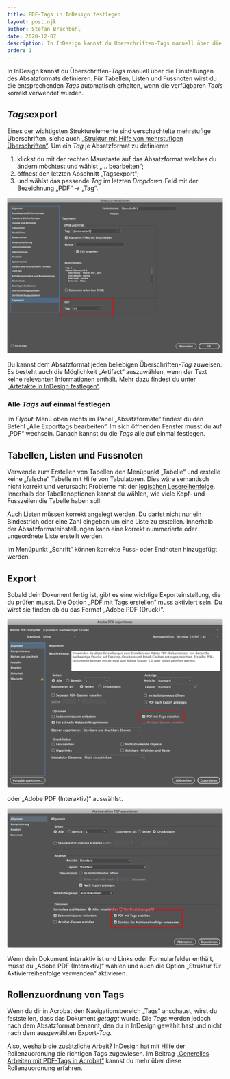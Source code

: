 ```yaml
---
title: PDF-Tags in InDesign festlegen
layout: post.njk
author: Stefan Brechbühl
date: 2020-12-07
description: In InDesign kannst du Überschriften-Tags manuell über die Einstellungen des Absatzformats definieren. Für Tabellen, Listen und Fussnoten wirst du die entsprechenden Tags automatisch erhalten, wenn die verfügbaren Tools korrekt verwendet wurden.
order: 1
---
```


In InDesign kannst du Überschriften-_Tags_ manuell über die Einstellungen des Absatzformats definieren. Für Tabellen, Listen und Fussnoten wirst du die entsprechenden _Tags_ automatisch erhalten, wenn die verfügbaren _Tools_ korrekt verwendet wurden.

## *Tags*export

Eines der wichtigsten Strukturelemente sind verschachtelte mehrstufige Überschriften, siehe auch [„Struktur mit Hilfe von mehrstufigen Überschriften“](/de/basics/general/structure-with-the-help-of-multi-level-headings/). Um ein _Tag_ je Absatzformat zu definieren

1. klickst du mit der rechten Maustaste auf das Absatzformat welches du ändern möchtest und wählst „… bearbeiten“;
2. öffnest den letzten Abschnitt „Tagsexport“;
3. und wählst das passende _Tag_ im letzten _Dropdown_-Feld mit der Bezeichnung „PDF“ → „Tag“.

![Screenshot der Absatzformat-Optionen mit geöffnetem Reiter Tagsexport.](src/assets/img/indesign_tagsexport.png)

Du kannst dem Absatzformat jeden beliebigen Überschriften-_Tag_ zuweisen. Es besteht auch die Möglichkeit „Artifact“ auszuwählen, wenn der Text keine relevanten Informationen enthält. Mehr dazu findest du unter [„Artefakte in InDesign festlegen“](/de/basics/indesign/defining-artifacts-in-indesign/).

### Alle _Tags_ auf einmal festlegen

Im _Flyout_-Menü oben rechts im Panel „Absatzformate“ findest du den Befehl „Alle Exporttags bearbeiten“. Im sich öffnenden Fenster musst du auf „PDF“ wechseln. Danach kannst du die _Tags_ alle auf einmal festlegen.

## Tabellen, Listen und Fussnoten

Verwende zum Erstellen von Tabellen den Menüpunkt „Tabelle“ und erstelle keine „falsche“ Tabelle mit Hilfe von Tabulatoren. Dies wäre semantisch nicht korrekt und verursacht Probleme mit der [logischen Lesereihenfolge](/de/glossary/#logische-lesereihenfolge). Innerhalb der Tabellenoptionen kannst du wählen, wie viele Kopf- und Fusszeilen die Tabelle haben soll.

Auch Listen müssen korrekt angelegt werden. Du darfst nicht nur ein Bindestrich oder eine Zahl eingeben um eine Liste zu erstellen. Innerhalb der Absatzformateinstellungen kann eine korrekt nummerierte oder ungeordnete Liste erstellt werden.

Im Menüpunkt „Schrift“ können korrekte Fuss- oder Endnoten hinzugefügt werden.

## Export

Sobald dein Dokument fertig ist, gibt es eine wichtige Exporteinstellung, die du prüfen musst. Die Option „PDF mit Tags erstellen“ muss aktiviert sein. Du wirst sie finden ob du das Format „Adobe PDF (Druck)“.

![Screenshot der Exportoptionen im PDF-Druckformat.](src/assets/img/indesign_pdf_export_druck.png)

oder „Adobe PDF (Interaktiv)“ auswählst.

![Screenshot der Exportoptionen im interaktiven PDF-Format.](src/assets/img/indesign_pdf_export_interaktiv.png)

Wenn dein Dokument interaktiv ist und Links oder Formularfelder enthält, musst du „Adobe PDF (Interaktiv)“ wählen und auch die Option „Struktur für Aktivierreihenfolge verwenden“ aktivieren.

## Rollenzuordnung von Tags

Wenn du dir in Acrobat den Navigationsbereich „Tags“ anschaust, wirst du feststellen, dass das Dokument _getaggt_ wurde. Die _Tags_ werden jedoch nach dem Absatzformat benannt, den du in InDesign gewählt hast und nicht nach dem ausgewählten Export-_Tag_.

Also, weshalb die zusätzliche Arbeit? InDesign hat mit Hilfe der Rollenzuordnung die richtigen Tags zugewiesen. Im Beitrag [„Generelles Arbeiten mit PDF-Tags in Acrobat“](/de/basics/acrobat/general-working-with-pdf-tags-in-acrobat/#standardisierte-tags-und-tags-mit-rollenzuordnung) kannst du mehr über diese Rollenzuordnung erfahren.
